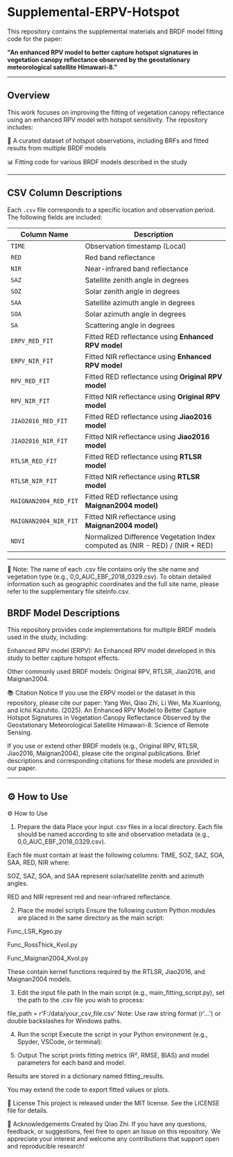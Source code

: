 # Supplemental-ERPV-Hotspot


This repository contains the supplemental materials and BRDF model fitting code for the paper:

**"An enhanced RPV model to better capture hotspot signatures in vegetation canopy reflectance observed by the geostationary meteorological satellite Himawari-8."**

---

##  Overview

This work focuses on improving the fitting of vegetation canopy reflectance using an enhanced RPV model with hotspot sensitivity. The repository includes:

📁 A curated dataset of hotspot observations, including BRFs and fitted results from multiple BRDF models

📊  Fitting code for various BRDF models described in the study

---

##  CSV Column Descriptions

Each `.csv` file corresponds to a specific location and observation period. The following fields are included:

| Column Name         | Description |
|---------------------|-------------|
| `TIME`              | Observation timestamp (Local) |
| `RED`               | Red band reflectance|
| `NIR`               | Near-infrared band reflectance |
| `SAZ`               | Satellite zenith angle in degrees |
| `SOZ`               | Solar zenith angle in degrees |
| `SAA`               | Satellite azimuth angle in degrees |
| `SOA`               | Solar azimuth angle in degrees |
| `SA`                | Scattering angle in degrees|
| `ERPV_RED_FIT`      | Fitted RED reflectance using **Enhanced RPV model** |
| `ERPV_NIR_FIT`      | Fitted NIR reflectance using **Enhanced RPV model** |
| `RPV_RED_FIT`       | Fitted RED reflectance using **Original RPV model** |
| `RPV_NIR_FIT`       | Fitted NIR reflectance using **Original RPV model** |
| `JIAO2016_RED_FIT`  | Fitted RED reflectance using **Jiao2016 model** |
| `JIAO2016_NIR_FIT`  | Fitted NIR reflectance using **Jiao2016 model** |
| `RTLSR_RED_FIT`     | Fitted RED reflectance using **RTLSR model** |
| `RTLSR_NIR_FIT`     | Fitted NIR reflectance using **RTLSR model** |
| `MAIGNAN2004_RED_FIT` | Fitted RED reflectance using **Maignan2004 model)** |
| `MAIGNAN2004_NIR_FIT` | Fitted NIR reflectance using **Maignan2004 model)** |
| `NDVI`              | Normalized Difference Vegetation Index computed as (NIR - RED) / (NIR + RED) |

---
📌 Note:
The name of each .csv file contains only the site name and vegetation type (e.g., 0,0_AUC_EBF_2018_0329.csv).
To obtain detailed information such as geographic coordinates and the full site name, please refer to the supplementary file siteinfo.csv.


##  BRDF Model Descriptions

This repository provides code implementations for multiple BRDF models used in the study, including:

Enhanced RPV model (ERPV): An Enhanced RPV model developed in this study to better capture hotspot effects.

Other commonly used BRDF models: Original RPV, RTLSR, Jiao2016, and Maignan2004.

📚 Citation Notice
If you use the ERPV model or the dataset in this repository, please cite our paper:
Yang Wei, Qiao Zhi, Li Wei, Ma Xuanlong, and Ichii Kazuhito. (2025).
An Enhanced RPV Model to Better Capture Hotspot Signatures in Vegetation Canopy Reflectance Observed by the Geostationary Meteorological Satellite Himawari-8.
Science of Remote Sensing.

If you use or extend other BRDF models (e.g., Original RPV, RTLSR, Jiao2016, Maignan2004), please cite the original publications. Brief descriptions and corresponding citations for these models are provided in our paper.

---

## ⚙️ How to Use

⚙️ How to Use
1. Prepare the data
Place your input .csv files in a local directory.
Each file should be named according to site and observation metadata (e.g., 0,0_AUC_EBF_2018_0329.csv).

Each file must contain at least the following columns:
TIME, SOZ, SAZ, SOA, SAA, RED, NIR
where:

SOZ, SAZ, SOA, and SAA represent solar/satellite zenith and azimuth angles.

RED and NIR represent red and near-infrared reflectance.

2. Place the model scripts
Ensure the following custom Python modules are placed in the same directory as the main script:

Func_LSR_Kgeo.py

Func_RossThick_Kvol.py

Func_Maignan2004_Kvol.py

These contain kernel functions required by the RTLSR, Jiao2016, and Maignan2004 models.

3. Edit the input file path
In the main script (e.g., main_fitting_script.py), set the path to the .csv file you wish to process:


file_path = r'F:/data/your_csv_file.csv'
Note: Use raw string format (r'...') or double backslashes for Windows paths.

4. Run the script
Execute the script in your Python environment (e.g., Spyder, VSCode, or terminal):

5. Output
The script prints fitting metrics (R², RMSE, BIAS) and model parameters for each band and model.

Results are stored in a dictionary named fitting_results.

You may extend the code to export fitted values or plots.

📜 License
This project is released under the MIT license. See the LICENSE file for details.

🙌 Acknowledgements
Created by Qiao Zhi.
If you have any questions, feedback, or suggestions, feel free to open an Issue on this repository.
We appreciate your interest and welcome any contributions that support open and reproducible research!
